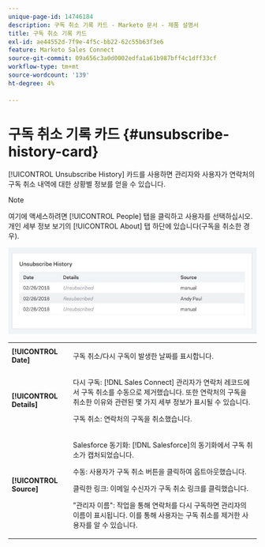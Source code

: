 ```yaml
---
unique-page-id: 14746184
description: 구독 취소 기록 카드 - Marketo 문서 - 제품 설명서
title: 구독 취소 기록 카드
exl-id: ae44552d-7f9e-4f5c-bb22-62c55b63f3e6
feature: Marketo Sales Connect
source-git-commit: 09a656c3a0d0002edfa1a61b987bff4c1dff33cf
workflow-type: tm+mt
source-wordcount: '139'
ht-degree: 4%

---
```


# 구독 취소 기록 카드 {#unsubscribe-history-card}

[!UICONTROL Unsubscribe History] 카드를 사용하면 관리자와 사용자가 연락처의 구독 취소 내역에 대한 상황별 정보를 얻을 수 있습니다.

>[!NOTE]
>
>여기에 액세스하려면 [!UICONTROL People] 탭을 클릭하고 사용자를 선택하십시오. 개인 세부 정보 보기의 [!UICONTROL About] 탭 하단에 있습니다(구독을 취소한 경우).

![](assets/1-1.jpg)

<table>
 <colgroup>
  <col>
  <col>
 </colgroup>
 <tbody>
  <tr>
   <td><strong>[!UICONTROL Date]</strong></td>
   <td><p>구독 취소/다시 구독이 발생한 날짜를 표시합니다.</p></td>
  </tr>
  <tr>
   <td><strong>[!UICONTROL Details]</strong></td>
   <td><p>다시 구독: [!DNL Sales Connect] 관리자가 연락처 레코드에서 구독 취소를 수동으로 제거했습니다. 또한 연락처의 구독을 취소한 이유와 관련된 몇 가지 세부 정보가 표시될 수 있습니다.</p><p>구독 취소: 연락처의 구독을 취소했습니다.</p></td>
  </tr>
  <tr>
   <td><strong>[!UICONTROL Source]</strong></td>
   <td><p>Salesforce 동기화: [!DNL Salesforce]의 동기화에서 구독 취소가 캡처되었습니다.</p><p>수동: 사용자가 구독 취소 버튼을 클릭하여 옵트아웃했습니다.</p><p>클릭한 링크: 이메일 수신자가 구독 취소 링크를 클릭했습니다.</p><p>"관리자 이름": 작업을 통해 연락처를 다시 구독하면 관리자의 이름이 표시됩니다. 이를 통해 사용자는 구독 취소를 제거한 사용자를 알 수 있습니다.</p></td>
  </tr>
 </tbody>
</table>
